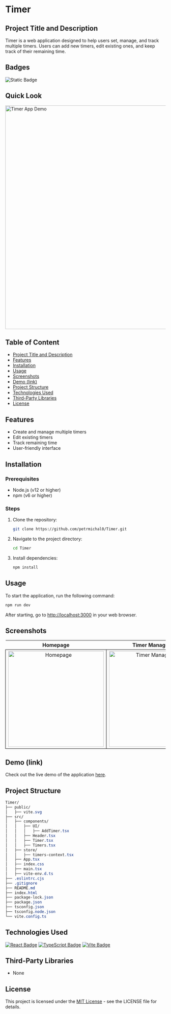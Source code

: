 # Timer

## Project Title and Description
Timer is a web application designed to help users set, manage, and track multiple timers. Users can add new timers, edit existing ones, and keep track of their remaining time.

## Badges
![Static Badge](https://img.shields.io/badge/status-online-brightgreen)

## Quick Look
<img src="https://github.com/user-attachments/assets/6f17781e-a2f2-424f-b6d5-1c3af8d02f28" width="700" alt="Timer App Demo">

## Table of Content
- [Project Title and Description](#project-title-and-description)
- [Features](#features)
- [Installation](#installation)
- [Usage](#usage)
- [Screenshots](#screenshots)
- [Demo (link)](#demo-link)
- [Project Structure](#project-structure)
- [Technologies Used](#technologies-used)
- [Third-Party Libraries](#third-party-libraries)
- [License](#license)

## Features
- Create and manage multiple timers
- Edit existing timers
- Track remaining time
- User-friendly interface

## Installation

### Prerequisites
- Node.js (v12 or higher)
- npm (v6 or higher)

### Steps

1. Clone the repository:
    ```bash
    git clone https://github.com/petrmichal0/Timer.git
    ```

2. Navigate to the project directory:
    ```bash
    cd Timer
    ```

3. Install dependencies:
    ```bash
    npm install
    ```

## Usage
To start the application, run the following command:
```bash
npm run dev
```

After starting, go to [http://localhost:3000](http://localhost:3000) in your web browser.

## Screenshots

<table>
  <tr>
    <th>Homepage</th>
    <th>Timer Management</th>
  </tr>
  <tr>
    <td style="border: 1px solid black; width: 310px; height: 310px; text-align: center;">
      <img src="https://github.com/user-attachments/assets/37080a48-02ca-44b5-a3fa-9fc61e86d386" width="300" height="300" alt="Homepage">
    </td>
    <td style="border: 1px solid black; width: 310px; height: 310px; text-align: center;">
      <img src="https://github.com/user-attachments/assets/be7de6eb-b3e8-4d31-a328-d9329ca807c8" width="300" height="300" alt="Timer Management">
    </td>
  </tr>
</table>

## Demo (link)

Check out the live demo of the application [here](https://react-timers.netlify.app/).

## Project Structure

```css
Timer/
├── public/
│   ├── vite.svg
├── src/
│   ├── components/
│   │   ├── UI/
│   │   │   ├── AddTimer.tsx
│   │   ├── Header.tsx
│   │   ├── Timer.tsx
│   │   ├── Timers.tsx
│   ├── store/
│   │   ├── timers-context.tsx
│   ├── App.tsx
│   ├── index.css
│   ├── main.tsx
│   ├── vite-env.d.ts
├── .eslintrc.cjs
├── .gitignore
├── README.md
├── index.html
├── package-lock.json
├── package.json
├── tsconfig.json
├── tsconfig.node.json
└── vite.config.ts
```

## Technologies Used

[![React Badge](https://img.shields.io/badge/-React-61DBFB?style=for-the-badge&labelColor=black&logo=react&logoColor=61DBFB)](#)
[![TypeScript Badge](https://img.shields.io/badge/-TypeScript-007ACC?style=for-the-badge&labelColor=black&logo=typescript&logoColor=007ACC)](#)
[![Vite Badge](https://img.shields.io/badge/-Vite-646CFF?style=for-the-badge&labelColor=black&logo=vite&logoColor=646CFF)](#)

## Third-Party Libraries

* None

## License

This project is licensed under the [MIT License](https://opensource.org/licenses/MIT) - see the LICENSE file for details.


